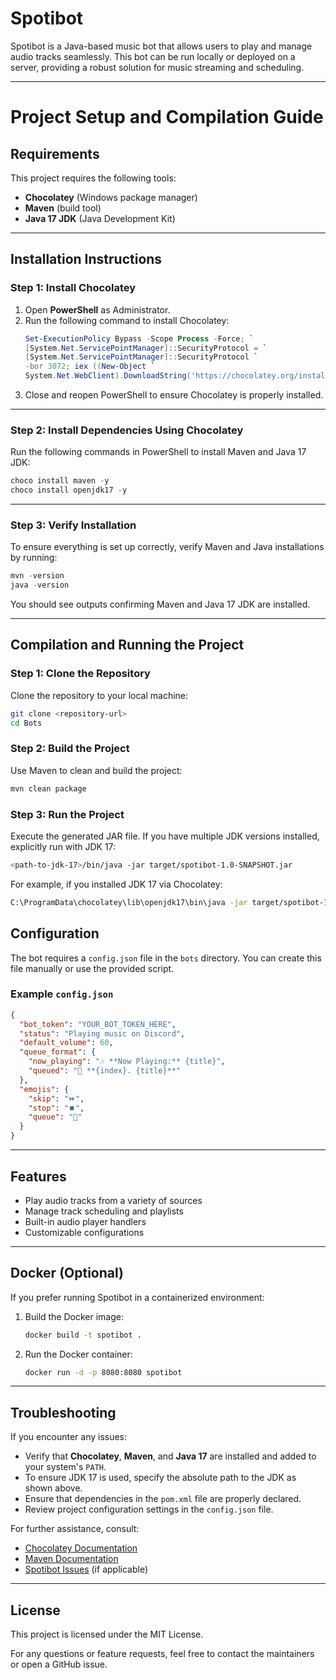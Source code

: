 
# Spotibot

Spotibot is a Java-based music bot that allows users to play and manage audio tracks seamlessly. This bot can be run locally or deployed on a server, providing a robust solution for music streaming and scheduling.

---

# Project Setup and Compilation Guide

## Requirements
This project requires the following tools:
- **Chocolatey** (Windows package manager)
- **Maven** (build tool)
- **Java 17 JDK** (Java Development Kit)

---

## Installation Instructions

### Step 1: Install Chocolatey
1. Open **PowerShell** as Administrator.
2. Run the following command to install Chocolatey:
   ```powershell
   Set-ExecutionPolicy Bypass -Scope Process -Force; `
   [System.Net.ServicePointManager]::SecurityProtocol = `
   [System.Net.ServicePointManager]::SecurityProtocol `
   -bor 3072; iex ((New-Object `
   System.Net.WebClient).DownloadString('https://chocolatey.org/install.ps1'))
   ```
3. Close and reopen PowerShell to ensure Chocolatey is properly installed.

---

### Step 2: Install Dependencies Using Chocolatey
Run the following commands in PowerShell to install Maven and Java 17 JDK:
```powershell
choco install maven -y
choco install openjdk17 -y
```

---

### Step 3: Verify Installation
To ensure everything is set up correctly, verify Maven and Java installations by running:
```powershell
mvn -version
java -version
```

You should see outputs confirming Maven and Java 17 JDK are installed.

---

## Compilation and Running the Project

### Step 1: Clone the Repository
Clone the repository to your local machine:
```bash
git clone <repository-url>
cd Bots
```

### Step 2: Build the Project
Use Maven to clean and build the project:
```bash
mvn clean package
```

### Step 3: Run the Project
Execute the generated JAR file. If you have multiple JDK versions installed, explicitly run with JDK 17:
```bash
<path-to-jdk-17>/bin/java -jar target/spotibot-1.0-SNAPSHOT.jar
```

For example, if you installed JDK 17 via Chocolatey:
```bash
C:\ProgramData\chocolatey\lib\openjdk17\bin\java -jar target/spotibot-1.0-SNAPSHOT.jar
```

## Configuration

The bot requires a `config.json` file in the `bots` directory. You can create this file manually or use the provided script.

### Example `config.json`
```json
{
  "bot_token": "YOUR_BOT_TOKEN_HERE",
  "status": "Playing music on Discord",
  "default_volume": 60,
  "queue_format": {
    "now_playing": "🎶 **Now Playing:** {title}",
    "queued": "📍 **{index}. {title}**"
  },
  "emojis": {
    "skip": "⏩",
    "stop": "⏹️",
    "queue": "📝"
  }
}
```

---

## Features
- Play audio tracks from a variety of sources
- Manage track scheduling and playlists
- Built-in audio player handlers
- Customizable configurations

---

## Docker (Optional)
If you prefer running Spotibot in a containerized environment:
1. Build the Docker image:
   ```bash
   docker build -t spotibot .
   ```
2. Run the Docker container:
   ```bash
   docker run -d -p 8080:8080 spotibot
   ```

---

## Troubleshooting
If you encounter any issues:
- Verify that **Chocolatey**, **Maven**, and **Java 17** are installed and added to your system's `PATH`.
- To ensure JDK 17 is used, specify the absolute path to the JDK as shown above.
- Ensure that dependencies in the `pom.xml` file are properly declared.
- Review project configuration settings in the `config.json` file.

For further assistance, consult:
- [Chocolatey Documentation](https://chocolatey.org/docs)
- [Maven Documentation](https://maven.apache.org/)
- [Spotibot Issues](https://github.com/your-username/your-repo/issues) (if applicable)

---

## License
This project is licensed under the MIT License.

For any questions or feature requests, feel free to contact the maintainers or open a GitHub issue.

